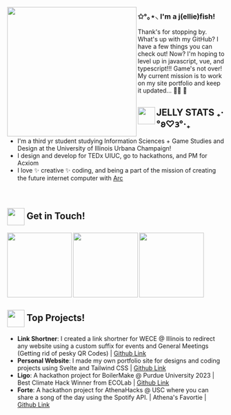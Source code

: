 <p>
<img align="left" src="https://i.pinimg.com/originals/d9/cb/5c/d9cb5cd1f0183ffc8fd0b957803fa231.gif" width="300px">

<h3> ✩°｡⋆⸜ I'm a j(ellie)fish! </h3>
Thank's for stopping by. What's up with my GitHub? I have a few things you can check out! Now? I'm hoping to level up in javascript, vue, and typescript!!! Game's not over! My current mission is to work on my site portfolio and keep it updated... 😵‍💫 🥣 


## <img align="left" src="https://user-images.githubusercontent.com/65576812/180335476-afb779d0-4032-4e60-9f4d-d1c3e849db2c.png" width="40px"> JELLY STATS ₊‧°𐐪♡𐑂°‧₊

 
 
- I'm a third yr student studying Information Sciences + Game Studies and Design at the University of Illinois Urbana Champaign!  
- I design and develop for TEDx UIUC, go to hackathons, and PM for Acxiom
- I love ✨ creative ✨ coding, and being a part of the mission of creating the future internet computer with [Arc](https://thebrowser.company/)
 <p /> 
<br clear="left"/>

## <img align="center" src="https://user-images.githubusercontent.com/65576812/180335476-afb779d0-4032-4e60-9f4d-d1c3e849db2c.png" width="40px"> Get in Touch! 


<a href="https://www.linkedin.com/in/elliepopoca/">
<img align="left" src="https://user-images.githubusercontent.com/65576812/183569542-480ab1ee-9e98-4cd9-a60a-23919be2feb4.png" width="150px">
<a /> 

<a href="https://www.instagram.com/elliescoding/">
<img align="left" src="https://user-images.githubusercontent.com/65576812/183569550-8f096a5b-7fdc-486e-9839-d313504cf9d5.png" width="150px">
<a />

<a href="mailto:ellie@popoca.io">
<img src="https://user-images.githubusercontent.com/65576812/183569557-bc45c86d-c4d9-472d-b584-b025ffa7a39e.png" width="150px">
<a />
 
 ## <img align="center" src="https://user-images.githubusercontent.com/65576812/180335476-afb779d0-4032-4e60-9f4d-d1c3e849db2c.png" width="40px"> Top Projects!
 - **Link Shortner**: I created a link shortner for WECE @ Illinois to redirect any website using a custom suffix for events and General Meetings (Getting rid of pesky QR Codes) | [Github Link](https://github.com/uiuc-wece/link-shortener)
 - **Personal Website**: I made my own portfolio site for designs and coding projects using Svelte and Tailwind CSS | [Github Link](https://github.com/exrlla/exrlla.github.io)
 - **Ligo**: A hackathon project for BoilerMake @ Purdue University 2023 | Best Climate Hack Winner from ECOLab | [Github Link](https://github.com/jamieRollison/ligo)
 - **Forte**: A hackathon project for AthenaHacks @ USC where you can share a song of the day using the Spotify API. | Athena's Favortie | [Github Link](https://github.com/jamieRollison/forte)
<p /> 




